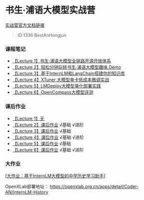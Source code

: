 # 书生·浦语大模型实战营
[实战营官方文档链接](https://github.com/InternLM/tutorial/)
> ID:1336 BestAnHongjun

### 课程笔记
* [【Lecture 1】书生·浦语大模型全链路开源开放体系](./notes/lecture_1.md)
* [【Lecture 2】轻松分钟玩转书生·浦语大模型趣味 Demo](./notes/lecture_2.md)
* [【Lecture 3】基于InternLM和LangChain搭建你的知识库](./notes/lecture_3.md)
* [【Lecture 4】XTuner 大模型单卡低成本微调实战](./notes/lecture_4.md)
* [【Lecture 5】LMDeploy大模型量化部署实践](./notes/lecture_5.md)
* [【Lecture 6】OpenCompass大模型评测](./notes/lecture_6.md)

### 课后作业
* [【Lecture 1】无](#)
* [【Lecture 2】课后作业](./homework/homework_2.md) √基础  √进阶
* [【Lecture 3】课后作业](./homework/homework_3.md) √基础
* [【Lecture 4】课后作业](./homework/homework_4.md) √基础  √进阶
* [【Lecture 5】课后作业](./homework/homework_5.md) √基础
* [【Lecture 6】课后作业](./homework/homework_6.md) √基础  √进阶

### 大作业
[[大作业：基于InternLM大模型的中学历史学习助手]](https://github.com/BestAnHongjun/InternLM-History)

OpenXLab部署地址：
https://openxlab.org.cn/apps/detail/Coder-AN/InternLM-History
